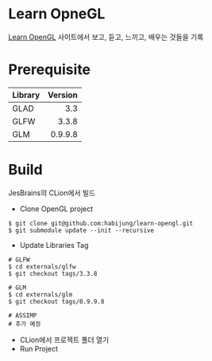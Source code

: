# Learn OpneGL

[Learn OpenGL](https://learnopengl.com/) 사이트에서 보고, 듣고, 느끼고, 배우는 것들을 기록


# Prerequisite

| Library | Version |
|:--------|--------:|
| GLAD    |     3.3 |
| GLFW    |   3.3.8 |
| GLM     | 0.9.9.8 |


# Build

JesBrains의 CLion에서 빌드

- Clone OpenGL project
```commandline
$ git clone git@github.com:habijung/learn-opengl.git
$ git submodule update --init --recursive
```

- Update Libraries Tag
```commandline
# GLFW
$ cd externals/glfw
$ git checkout tags/3.3.8

# GLM
$ cd externals/glm
$ git checkout tags/0.9.9.8

# ASSIMP
# 추가 예정
```

- CLion에서 프로젝트 폴더 열기
- Run Project
